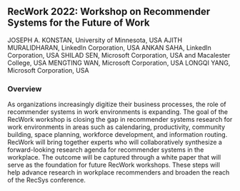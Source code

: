 ## RecWork 2022: Workshop on Recommender Systems for the Future of Work 

JOSEPH A. KONSTAN, University of Minnesota, USA
AJITH MURALIDHARAN, LinkedIn Corporation, USA
ANKAN SAHA, LinkedIn Corporation, USA
SHILAD SEN, Microsoft Corporation, USA and Macalester College, USA
MENGTING WAN, Microsoft Corporation, USA
LONGQI YANG, Microsoft Corporation, USA


### Overview

As organizations increasingly digitize their business processes, the role of recommender systems in work environments is expanding. The goal of the RecWork workshop is closing the gap in recommender systems research for work environments in areas such as calendaring, productivity, community building, space planning, workforce development, and information routing. RecWork will bring together experts who will collaboratively synthesize a forward-looking research agenda for recommender systems in the workplace. The outcome will be captured through a white paper that will serve as the foundation for future RecWork workshops. These steps will help advance research in workplace recommenders and broaden the reach of the RecSys conference.
